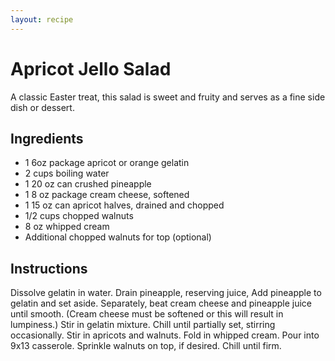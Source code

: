 ```yaml
---
layout: recipe
---
```


# Apricot Jello Salad
A classic Easter treat, this salad is sweet and fruity and serves as a fine side dish or dessert.

## Ingredients
- 1 6oz package apricot or orange gelatin
- 2 cups boiling water
- 1 20 oz can crushed pineapple
- 1 8 oz package cream cheese, softened
- 1 15 oz can apricot halves, drained and chopped
- 1/2 cups chopped walnuts
- 8 oz whipped cream
- Additional chopped walnuts for top (optional)

## Instructions
Dissolve gelatin in water. Drain pineapple, reserving juice, Add pineapple to gelatin and set aside. Separately, beat cream cheese and pineapple juice until smooth. (Cream cheese must be softened or this will result in lumpiness.) Stir in gelatin mixture. Chill until partially set, stirring occasionally. Stir in apricots and walnuts. Fold in whipped cream. Pour into 9x13 casserole. Sprinkle walnuts on top, if desired. Chill until firm.